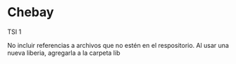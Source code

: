 # Chebay
TSI 1

No incluir referencias a archivos que no estén en el respositorio.
Al usar una nueva liberia, agregarla a la carpeta lib
